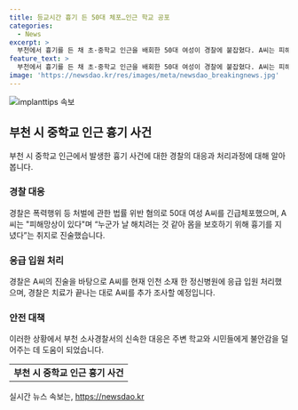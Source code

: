 ```yaml
---
title: 등교시간 흉기 든 50대 체포…인근 학교 공포
categories:
  - News
excerpt: >
  부천에서 흉기를 든 채 초·중학교 인근을 배회한 50대 여성이 경찰에 붙잡혔다. A씨는 피해망상이 있다며 흉기를 지닌 이유를 밝혔고, 현재 정신병원에 입원 중이다. A씨의 동선은 학교가 밀집한 곳으로 파악되었고, 경찰은 추가 조사를 진행할 예정이다.
feature_text: >
  부천에서 흉기를 든 채 초·중학교 인근을 배회한 50대 여성이 경찰에 붙잡혔다. A씨는 피해망상이 있다며 흉기를 지닌 이유를 밝혔고, 현재 정신병원에 입원 중이다. A씨의 동선은 학교가 밀집한 곳으로 파악되었고, 경찰은 추가 조사를 진행할 예정이다.
image: 'https://newsdao.kr/res/images/meta/newsdao_breakingnews.jpg'
---
```


<p><img src="https://newsdao.kr/res/images/meta/newsdao_breakingnews.jpg" alt="implanttips 속보" /></p>

<h2 data-ke-size="size26">부천 시 중학교 인근 흉기 사건</h2>

<p data-ke-size="size16">부천 시 중학교 인근에서 발생한 흉기 사건에 대한 경찰의 대응과 처리과정에 대해 알아봅니다.</p>

<h3>경찰 대응</h3>

<p data-ke-size="size16">경찰은 폭력행위 등 처벌에 관한 법률 위반 혐의로 50대 여성 A씨를 긴급체포했으며, A씨는 "피해망상이 있다"며 “누군가 날 해치려는 것 같아 몸을 보호하기 위해 흉기를 지녔다”는 취지로 진술했습니다.</p>

<h3>응급 입원 처리</h3>

<p data-ke-size="size16">경찰은 A씨의 진술을 바탕으로 A씨를 현재 인천 소재 한 정신병원에 응급 입원 처리했으며, 경찰은 치료가 끝나는 대로 A씨를 추가 조사할 예정입니다.</p>

<h3>안전 대책</h3>

<p data-ke-size="size16">이러한 상황에서 부천 소사경찰서의 신속한 대응은 주변 학교와 시민들에게 불안감을 덜어주는 데 도움이 되었습니다.</p>

<table>
  <tr>
    <td style="text-align: center; height: 17px;"><b>부천 시 중학교 인근 흉기 사건</b></td>
  </tr>
</table>
실시간 뉴스 속보는, <a href="https://newsdao.kr" rel="dofollow">https://newsdao.kr</a>


